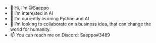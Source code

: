 - 👋 Hi, I’m @Saeppo
- 👀 I’m interested in AI
- 🌱 I’m currently learning Python and AI
- 💞️ I’m looking to collaborate on a business idea, that can change the world for humanity.
- 📫 You can reach me on Discord: Saeppo#3489
